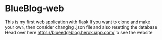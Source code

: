 # BlueBlog-web
 This is my first web application with flask
 If you want to clone and make your own, then consider changing .json file and also resetting the database
 Head over here https://blueedgeblog.herokuapp.com/ to see the website
